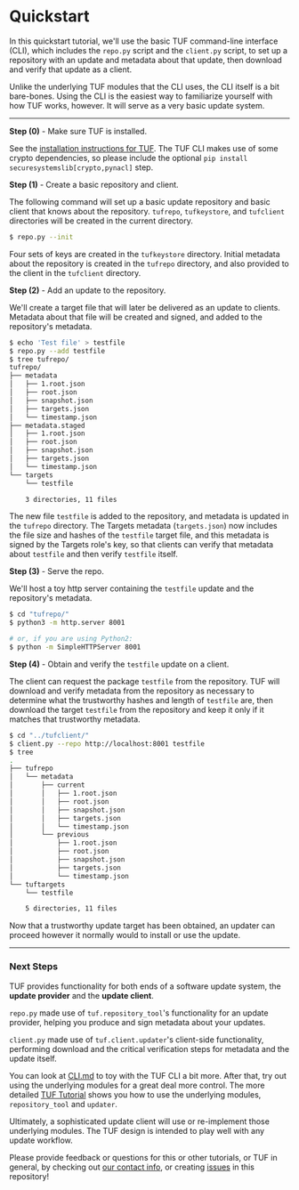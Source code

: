 # Quickstart #

In this quickstart tutorial, we'll use the basic TUF command-line interface
(CLI), which includes the `repo.py` script and the `client.py` script, to set
up a repository with an update and metadata about that update, then download
and verify that update as a client.

Unlike the underlying TUF modules that the CLI uses, the CLI itself is a bit
bare-bones.  Using the CLI is the easiest way to familiarize yourself with
how TUF works, however.  It will serve as a very basic update system.

----

**Step (0)** - Make sure TUF is installed.

See the [installation instructions for TUF](INSTALLATION.rst).
The TUF CLI makes use of some crypto dependencies, so please include the
optional `pip install securesystemslib[crypto,pynacl]` step.


**Step (1)** - Create a basic repository and client.

The following command will set up a basic update repository and basic client
that knows about the repository.  `tufrepo`, `tufkeystore`, and
`tufclient` directories will be created in the current directory.

```Bash
$ repo.py --init
```

Four sets of keys are created in the `tufkeystore` directory.  Initial metadata
about the repository is created in the `tufrepo` directory, and also provided
to the client in the `tufclient` directory.


**Step (2)** - Add an update to the repository.

We'll create a target file that will later be delivered as an update to clients.
Metadata about that file will be created and signed, and added to the
repository's metadata.

```Bash
$ echo 'Test file' > testfile
$ repo.py --add testfile
$ tree tufrepo/
tufrepo/
├── metadata
│   ├── 1.root.json
│   ├── root.json
│   ├── snapshot.json
│   ├── targets.json
│   └── timestamp.json
├── metadata.staged
│   ├── 1.root.json
│   ├── root.json
│   ├── snapshot.json
│   ├── targets.json
│   └── timestamp.json
└── targets
    └── testfile

    3 directories, 11 files
```

The new file `testfile` is added to the repository, and metadata is updated in
the `tufrepo` directory.  The Targets metadata (`targets.json`) now includes
the file size and hashes of the `testfile` target file, and this metadata is
signed by the Targets role's key, so that clients can verify that metadata
about `testfile` and then verify `testfile` itself.


**Step (3)** - Serve the repo.

We'll host a toy http server containing the `testfile` update and the
repository's metadata.

```Bash
$ cd "tufrepo/"
$ python3 -m http.server 8001

# or, if you are using Python2:
$ python -m SimpleHTTPServer 8001

```

**Step (4)** - Obtain and verify the `testfile` update on a client.

The client can request the package `testfile` from the repository.  TUF will
download and verify metadata from the repository as necessary to determine
what the trustworthy hashes and length of `testfile` are, then download
the target `testfile` from the repository and keep it only if it matches that
trustworthy metadata.

```Bash
$ cd "../tufclient/"
$ client.py --repo http://localhost:8001 testfile
$ tree
.
├── tufrepo
│   └── metadata
│       ├── current
│       │   ├── 1.root.json
│       │   ├── root.json
│       │   ├── snapshot.json
│       │   ├── targets.json
│       │   └── timestamp.json
│       └── previous
│           ├── 1.root.json
│           ├── root.json
│           ├── snapshot.json
│           ├── targets.json
│           └── timestamp.json
└── tuftargets
    └── testfile

    5 directories, 11 files
```

Now that a trustworthy update target has been obtained, an updater can proceed
however it normally would to install or use the update.

----

### Next Steps

TUF provides functionality for both ends of a software update system, the
**update provider** and the **update client**.

`repo.py` made use of `tuf.repository_tool`'s functionality for an update
provider, helping you produce and sign metadata about your updates.

`client.py` made use of `tuf.client.updater`'s client-side functionality,
performing download and the critical verification steps for metadata and the
update itself.

You can look at [CLI.md](CLI.md) to toy with the TUF CLI a bit more.
After that, try out using the underlying modules for a great deal more control.
The more detailed [TUF Tutorial](TUTORIAL.md) shows you how to use the
underlying modules, `repository_tool` and `updater`.

Ultimately, a sophisticated update client will use or re-implement those
underlying modules.  The TUF design is intended to play well with any update
workflow.

Please provide feedback or questions for this or other tutorials, or
TUF in general, by checking out
[our contact info](https://github.com/theupdateframework/tuf#contact), or
creating [issues](https://github.com/theupdateframework/tuf/issues) in this
repository!
